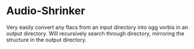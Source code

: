 Audio-Shrinker
==============

Very easily convert any flacs from an input directory into ogg vorbis in an output directory. Will recursively search through directory, mirroring the structure in the output directory.
